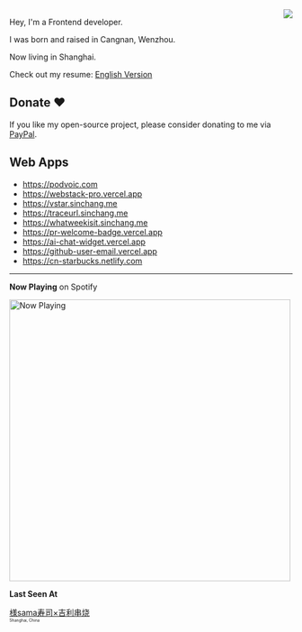 <img align="right" src="https://github-readme-stats.vercel.app/api?username=sinchang&show_icons=true" />

Hey, I'm a Frontend developer.

I was born and raised in Cangnan, Wenzhou.

Now living in Shanghai.

Check out my resume: [English Version](https://resume.sinchang.me/resume.pdf)

## Donate ❤️

If you like my open-source project, please consider donating to me via [PayPal](http://paypal.me/sinchangwen).

## Web Apps

- https://podvoic.com
- https://webstack-pro.vercel.app
- https://vstar.sinchang.me
- https://traceurl.sinchang.me
- https://whatweekisit.sinchang.me
- https://pr-welcome-badge.vercel.app
- https://ai-chat-widget.vercel.app
- https://github-user-email.vercel.app
- https://cn-starbucks.netlify.com

---

**Now Playing** on Spotify

<a href="https://now-playing-profile-rho.vercel.app/now-playing?open">
    <img src="https://now-playing-profile-rho.vercel.app/now-playing" width="500" alt="Now Playing">
</a>

**Last Seen At**

<!--START_SECTION:checkIn-section-->
[様sama寿司×吉利串烧](https://www.google.com/maps/place/31.222154+121.35705)<br><span style="font-size:0.5em;">Shanghai, China</span>
<!--END_SECTION:checkIn-section-->
